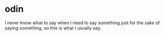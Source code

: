 # odin
I never know what to say when I need to say something just for the sake of saying something, so this is what I usually say.
